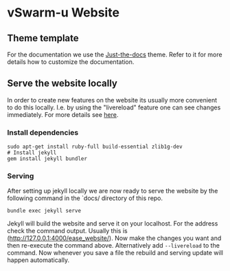 # vSwarm-u Website

## Theme template

For the documentation we use the [Just-the-docs](https://just-the-docs.github.io/just-the-docs/) theme. Refer to it for more details how to customize the documentation.

## Serve the website locally

In order to create new features on the website its usually more convenient to do this locally. I.e. by using the "livereload" feature one can see changes immediately. For more details see [here](https://jekyllrb.com/docs/installation/).

### Install dependencies
```
sudo apt-get install ruby-full build-essential zlib1g-dev
# Install jekyll
gem install jekyll bundler
```

### Serving
After setting up jekyll locally we are now ready to serve the website by the following command in the `docs/ directory of this repo.
```
bundle exec jekyll serve
```
Jekyll will build the website and serve it on your localhost. For the address check the command output. Usually this is (http://127.0.0.1:4000/ease_website/). Now make the changes you want and then re-execute the command above. Alternatively add `--livereload` to the command. Now whenever you save a file the rebuild and serving update will happen automatically.
